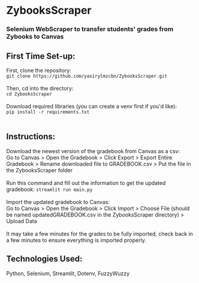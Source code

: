 # ZybooksScraper
### Selenium WebScraper to transfer students' grades from Zybooks to Canvas
## First Time Set-up:
First, clone the repository:<br>
```git clone https://github.com/yasirylmzcbn/ZybooksScraper.git```<br><br>
Then, cd into the directory:<br>
```cd ZybooksScraper```<br><br>
Download required libraries (you can create a venv first if you'd like):<br>
```pip install -r requirements.txt```<br><br>
## Instructions:
Download the newest version of the gradebook from Canvas as a csv:<br>
Go to Canvas > Open the Gradebook > Click Export > Export Entire Gradebook > Rename downloaded file to GRADEBOOK.csv > Put the file in the ZybooksScraper folder<br><br>
Run this command and fill out the information to get the updated gradebook:
```streamlit run main.py```<br><br>
Import the updated gradebook to Canvas:<br>
Go to Canvas > Open the Gradebook > Click Import > Choose File (should be named updatedGRADEBOOK.csv in the ZybooksScraper directory) > Upload Data<br><br>
It may take a few minutes for the grades to be fully imported, check back in a few minutes to ensure everything is imported properly.<br>

## Technologies Used:
Python, Selenium, Streamlit, Dotenv, FuzzyWuzzy
